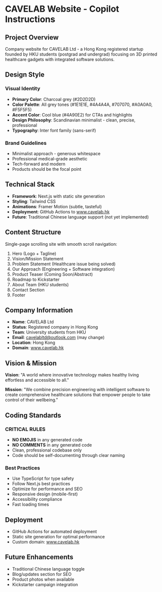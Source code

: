 # CAVELAB Website - Copilot Instructions

## Project Overview
Company website for CAVELAB Ltd - a Hong Kong registered startup founded by HKU students (postgrad and undergrad) focusing on 3D printed healthcare gadgets with integrated software solutions.

## Design Style

### Visual Identity
- **Primary Color**: Charcoal grey (#2D2D2D)
- **Color Palette**: All grey tones (#1E1E1E, #4A4A4A, #707070, #A0A0A0, #F5F5F5)
- **Accent Color**: Cool blue (#4A90E2) for CTAs and highlights
- **Design Philosophy**: Scandinavian minimalist - clean, precise, professional
- **Typography**: Inter font family (sans-serif)

### Brand Guidelines
- Minimalist approach - generous whitespace
- Professional medical-grade aesthetic
- Tech-forward and modern
- Products should be the focal point

## Technical Stack
- **Framework**: Next.js with static site generation
- **Styling**: Tailwind CSS
- **Animations**: Framer Motion (subtle, tasteful)
- **Deployment**: GitHub Actions to www.cavelab.hk
- **Future**: Traditional Chinese language support (not yet implemented)

## Content Structure
Single-page scrolling site with smooth scroll navigation:
1. Hero (Logo + Tagline)
2. Vision/Mission Statement
3. Problem Statement (Healthcare issue being solved)
4. Our Approach (Engineering + Software integration)
5. Product Teaser (Coming Soon/Abstract)
6. Roadmap to Kickstarter
7. About Team (HKU students)
8. Contact Section
9. Footer

## Company Information
- **Name**: CAVELAB Ltd
- **Status**: Registered company in Hong Kong
- **Team**: University students from HKU
- **Email**: cavelabltd@outlook.com (may change)
- **Location**: Hong Kong
- **Domain**: www.cavelab.hk

## Vision & Mission
**Vision**: "A world where innovative technology makes healthy living effortless and accessible to all."

**Mission**: "We combine precision engineering with intelligent software to create comprehensive healthcare solutions that empower people to take control of their wellbeing."

## Coding Standards

### CRITICAL RULES
- **NO EMOJIS** in any generated code
- **NO COMMENTS** in any generated code
- Clean, professional codebase only
- Code should be self-documenting through clear naming

### Best Practices
- Use TypeScript for type safety
- Follow Next.js best practices
- Optimize for performance and SEO
- Responsive design (mobile-first)
- Accessibility compliance
- Fast loading times

## Deployment
- GitHub Actions for automated deployment
- Static site generation for optimal performance
- Custom domain: www.cavelab.hk

## Future Enhancements
- Traditional Chinese language toggle
- Blog/updates section for SEO
- Product photos when available
- Kickstarter campaign integration
